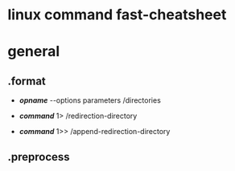 # linux command fast-cheatsheet

# general
## .format
- ***opname*** --options parameters /directories

- ***command*** 1> /redirection-directory
- ***command*** 1>> /append-redirection-directory
## .preprocess
